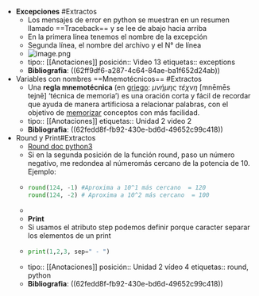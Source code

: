 - **Excepciones** #Extractos
	- Los mensajes de error en python se muestran en un resumen llamado ==Traceback== y se lee de abajo hacia arriba
	- En la primera línea tenemos el nombre de la excepción
	- Segunda línea, el nombre del archivo y el N° de línea
	- ![image.png](../assets/image_1661466682392_0.png)
	- tipo:: [[Anotaciones]]
	  posición:: Video 13
	  etiquetas:: exceptions
	- **Bibliografia**: ((62ff9df6-a287-4c64-84ae-ba1f652d24ab))
- Variables con nombres ==Mnemotécnicos== #Extractos
	- Una **regla mnemotécnica** (en [griego](https://es.wikipedia.org/wiki/Idioma_griego): *μνήμης τέχνη* [mnēmēs tejnē] ‘técnica de memoria’) es una oración corta y fácil de recordar que ayuda de manera artificiosa a relacionar palabras, con el objetivo de [memorizar](https://es.wikipedia.org/wiki/Memorizaci%C3%B3n) conceptos con más facilidad.
	- tipo:: [[Anotaciones]]
	  etiquetas:: Unidad 2 video 2
	- **Bibliografia**: ((62fedd8f-fb92-430e-bd6d-49652c99c418))
- Round  y Print#Extractos
	- [Round doc python3](https://docs.python.org/3/library/functions.html#round)
	- Si en la segunda posición de la función round, paso un número negativo, me redondea al númeromás cercano de la potencia de 10. Ejemplo:
	- ```python
	  round(124, -1) #Aproxima a 10^1 más cercano  = 120
	  round(124, -2) # Aproxima a 10^2 más cercano  = 100
	  ```
	-
	- **Print**
	- Si usamos el atributo step podemos definir porque caracter separar los elementos de un print
	- ```python
	  print(1,2,3, sep=" - ")
	  ```
	- tipo:: [[Anotaciones]]
	  posición::  Unidad 2 vídeo 4
	  etiquetas:: round, python
	- **Bibliografia**: ((62fedd8f-fb92-430e-bd6d-49652c99c418))
